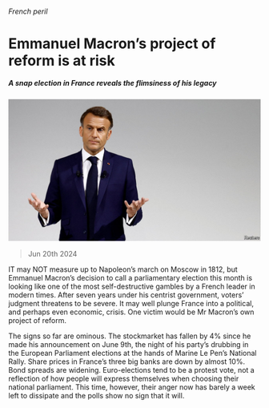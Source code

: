 ###### French peril

# Emmanuel Macron’s project of reform is at risk 

##### A snap election in France reveals the flimsiness of his legacy 

![image](images/20240622_LDP501.jpg) 

> Jun 20th 2024 

IT may NOT measure up to Napoleon’s march on Moscow in 1812, but Emmanuel Macron’s decision to call a parliamentary election this month is looking like one of the most self-destructive gambles by a French leader in modern times. After seven years under his centrist government, voters’ judgment threatens to be severe. It may well plunge France into a political, and perhaps even economic, crisis. One victim would be Mr Macron’s own project of reform.

The signs so far are ominous. The stockmarket has fallen by 4% since he made his announcement on June 9th, the night of his party’s drubbing in the European Parliament elections at the hands of Marine Le Pen’s National Rally. Share prices in France’s three big banks are down by almost 10%. Bond spreads are widening. Euro-elections tend to be a protest vote, not a reflection of how people will express themselves when choosing their national parliament. This time, however, their anger now has barely a week left to dissipate and the polls show no sign that it will.

